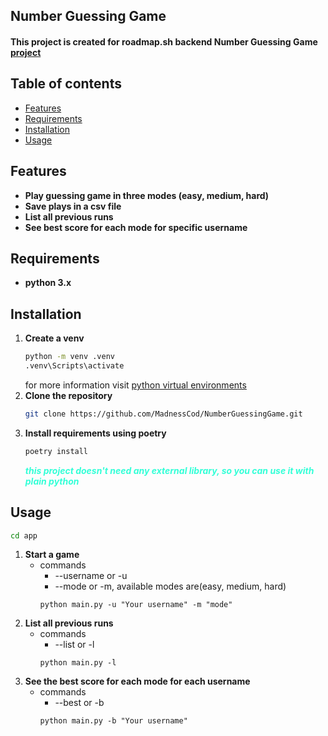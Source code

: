 ## Number Guessing Game 
#### This project is created for roadmap.sh backend Number Guessing Game [project](https://roadmap.sh/projects/number-guessing-game)

## Table of contents
 - [Features](#features)
 - [Requirements](#requirements)
 - [Installation](#installation)
 - [Usage](#usage)

## Features
- **Play guessing game in three modes (easy, medium, hard)**
- **Save plays in a csv file**
- **List all previous runs**
- **See best score for each mode for specific username**

## Requirements
- **python 3.x**

## Installation
1. **Create a venv**
   ```bash
   python -m venv .venv
   .venv\Scripts\activate
   ```
   for more information visit [python virtual environments](https://docs.python.org/3/tutorial/venv.html)
2. **Clone the repository**
   ```bash
   git clone https://github.com/MadnessCod/NumberGuessingGame.git
   ```
3. **Install requirements using poetry**
   ```bash
   poetry install
   ```
   <span style="color: #33ffd7;">***this project doesn't need any external library, so you can use it with plain python***</span>

## Usage
```bash
cd app
```
1. **Start a game**
   - commands
     - --username or -u
     - --mode or -m, available modes are(easy, medium, hard)
     ```
     python main.py -u "Your username" -m "mode"
     ```
2. **List all previous runs**
    - commands 
      - --list or -l
      ```
      python main.py -l
      ```
3. **See the best score for each mode for each username**
    - commands
      - --best or -b 
      ```
      python main.py -b "Your username"
      ```
